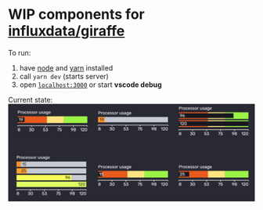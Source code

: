 # WIP components for [influxdata/giraffe](https://github.com/influxdata/giraffe/)

To run:
 1. have [node](https://nodejs.org/) and [yarn](https://yarnpkg.com/) installed
 1. call `yarn dev` (starts server)
 1. open [`localhost:3000`](http://localhost:3000) or start __vscode debug__

Current state:
![01.jpg](./images/01.jpg)
